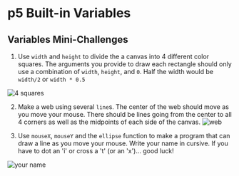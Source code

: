 # p5 Built-in Variables

## Variables Mini-Challenges

1. Use `width` and `height` to divide the a canvas into 4 different color squares. The arguments you provide to draw each rectangle should only use a combination of `width`, `height`, and `0`.  Half the width would be `width/2` or `width * 0.5`

  ![4 squares](https://s3.amazonaws.com/upperline/curriculum-assets/p5js/4squares.png)

2. Make a web using several `line`s.  The center of the web should move as you move your mouse.  There should be lines going from the center to all 4 corners as well as the midpoints of each side of the canvas.
 ![web](https://s3.amazonaws.com/upperline/curriculum-assets/p5js/web.gif)

3. Use `mouseX`, `mouseY` and the `ellipse` function to make a program that can draw a line as you move your mouse. Write your name in cursive. If you have to dot an 'i' or cross a 't' (or an 'x')... good luck!

  ![your name](https://s3.amazonaws.com/upperline/curriculum-assets/p5js/alex.gif)

